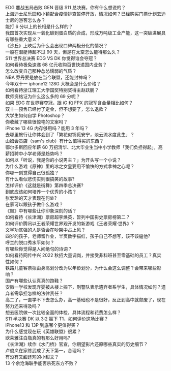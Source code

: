 EDG 鏖战五局击败 GEN 晋级 S11 总决赛，你有什么想说的？  
上海迪士尼乐园和小镇配合疫情排查暂停开放，情况如何？已经购买门票计划去迪士尼的游客怎么办？  
能打 6 分以上的长相是什么样的？  
我国首次实现从一氧化碳到蛋白质的合成，形成万吨级工业产能，这一突破进展具有哪些重大意义？  
《沙丘》上映后为什么会出现口碑两极分化的情况？  
一般在潜艇待超不过 90 天，但是在太空怎么能待那么久？  
S11 世界总决赛 EDG VS DK 你觉得谁会夺冠？  
如何看待极兔速递 68 亿元收购百世快递国内业务？  
怎么改变自己那种怂怂懦弱的气质？  
NBA 乔丹要是放在当今联盟，还能封神吗？  
今年双十一 iphone12 128G 大概会是什么价格？  
如何看待浙江理工大学国奖特别奖得主赵跃鹏？  
教师资格证为什么这么多的 69 分呢？  
如果 EDG 在世界赛夺冠，跟 iG 和 FPX 的冠军含金量相比如何？  
双十一预售已经付了定金，但不想要了，怎么退款？  
大学生如何自学 Photoshop？  
你收藏了哪些很惊艳的文案吗？  
iPhone 13 4G 内存够用吗？能用 3 年吗？  
去哪里旅行让你体会到了「繁花似锦觅安宁，淡云流水度此生」？  
山姆会员店（sam's club）有什么值得买的东西？  
鄂尔多斯回应年薪 60 万招清华、北大毕业生当中小学教师「我们负担得起」，高薪招聘中小学老师是趋势吗？  
如何以「听说，我是你的小说男主？」为开头写一个小说？  
为什么游戏《原神》里的冰之女皇要用不愉快的方式拿神之心呢？  
你哪一刻觉得自己很孤独？  
有什么看似悲伤实则很搞笑的故事?  
怎样评价《这就是街舞》第四季总决赛?  
到底应该如何培养一个优秀的小孩？  
张爱玲的天才表现在何处?  
在家可以跟孩子做什么游戏？  
《飘》中有哪些让你印象深刻的话？  
如何看待《长津湖》票房超李焕英，暂列中国影史票房榜第二？  
如何评价腾讯以王者荣耀世界观开发的新游戏《王者荣耀·世界》?  
文学功底强的人是否会在吵架中占上风？  
四岁的孩子，老师留作业，半页数字描红，孩子自己不想写，该不该逼他?  
呼兰的脱口秀水平如何？  
有哪些你觉得是人间绝句的诗词？  
如何看待网传中兴 2022 秋招大量调岗，并接受非科班甚至零基础的员工？真实性如何？  
铁路儿童客票拟由身高划分改为以年龄划分，为什么会这么调整？会带来哪些影响？  
国产有哪些认认真真的跑鞋？  
安徽一学校发现弃婴被从楼上摔下，刑警队表示遗弃者系学生，具体情况如何？遗弃者需承担怎样的法律责任？  
高二了，一直学不下去怎么办，高一基础也不是很好，反正到高中就颓废了，现在努力还来得及吗？  
想去医院做一次比较全面的体检，具体流程和花费怎么样？  
S11 半决赛 DK 以 3:2 赢下 T1，如何评价这场比赛？  
iPhone13 和 13P 到底哪个更值得买？  
为什么感觉现在玩《英雄联盟》很累？  
欧莱雅注白瓶真的有那么好用吗?  
《长津湖》续作《水门桥》官宣，你期望影片还原哪些真实的历史细节？  
卢俊义在家练武成了天下第一，合理吗？  
有没有又甜还短的小甜文？  
13 个余沧海联手能否杀死东方不败？  

